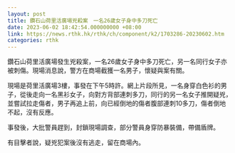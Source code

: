 ```yaml
---
layout: post
title: 鑽石山荷里活廣場兇殺案　一名26歲女子身中多刀死亡
date: 2023-06-02 18:42:54.000000000 +08:00
link: https://news.rthk.hk/rthk/ch/component/k2/1703286-20230602.htm
categories: rthk
---
```


鑽石山荷里活廣場發生兇殺案，一名26歲女子身中多刀死亡，另一名同行女子亦被刺傷。現場消息說，警方在商場截獲一名男子，懷疑與案有關。

現場是荷里活廣場3樓，事發在下午5時許。網上片段所見，一名身穿白色衫的男子，從後走向一名黑衫女子，向對方背部連刺多刀，同行的另一名女子推開疑兇，並嘗試拉走傷者，男子再追上前，向已經倒地的傷者腹部連刺10多刀，傷者倒地不起，沒有反應。

事發後，大批警員趕到，封鎖現場調查，部分警員身穿防暴裝備，帶備盾牌。

有目擊者說，疑兇犯案後沒有逃走，留在商場內。
